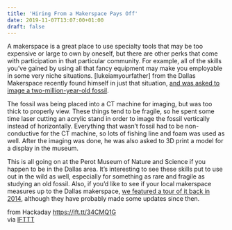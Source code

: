 ```yaml
---
title: 'Hiring From a Makerspace Pays Off'
date: 2019-11-07T13:07:00+01:00
draft: false
---
```


A makerspace is a great place to use specialty tools that may be too expensive or large to own by oneself, but there are other perks that come with participation in that particular community. For example, all of the skills you’ve gained by using all that fancy equipment may make you employable in some very niche situations. \[lukeiamyourfather\] from the Dallas Makerspace recently found himself in just that situation, [and was asked to image a two-million-year-old fossil](https://talk.dallasmakerspace.org/t/making-on-the-job/64416).

The fossil was being placed into a CT machine for imaging, but was too thick to properly view. These things tend to be fragile, so he spent some time laser cutting an acrylic stand in order to image the fossil vertically instead of horizontally. Everything that wasn’t fossil had to be non-conductive for the CT machine, so lots of fishing line and foam was used as well. After the imaging was done, he was also asked to 3D print a model for a display in the museum.

This is all going on at the Perot Museum of Nature and Science if you happen to be in the Dallas area. It’s interesting to see these skills put to use out in the wild as well, especially for something as rare and fragile as studying an old fossil. Also, if you’d like to see if your local makerspace measures up to the Dallas makerspace, [we featured a tour of it back in 2014](https://hackaday.com/2014/01/19/dallas-makerspace-tour/), although they have probably made some updates since then.

  
  
from Hackaday https://ift.tt/34CMQ1G  
via [IFTTT](https://ifttt.com/?ref=da&site=blogger)